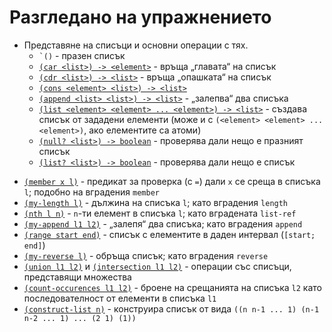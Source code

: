 Разгледано на упражнението
==========================

* Представяне на списъци и основни операции с тях.
  * ``` `() ``` - празен списък
  * [`(car <list>) -> <element>`](http://www.schemers.org/Documents/Standards/R5RS/HTML/r5rs-Z-H-9.html#%_idx_392) - връща „главата“ на списък
  * [`(cdr <list>) -> <list>`](http://www.schemers.org/Documents/Standards/R5RS/HTML/r5rs-Z-H-9.html#%_idx_396) - връща „опашката“ на списък
  * [`(cons <element> <list>) -> <list>`](http://www.schemers.org/Documents/Standards/R5RS/HTML/r5rs-Z-H-9.html#%_idx_390)
  * [`(append <list> <list>) -> <list>`](http://www.schemers.org/Documents/Standards/R5RS/HTML/r5rs-Z-H-9.html#%_idx_420) - „залепва“ два списъка
  * [`(list <element> <element> ... <element>) -> <list>`](http://www.schemers.org/Documents/Standards/R5RS/HTML/r5rs-Z-H-9.html#%_idx_416) - създава списък от зададени елементи (може и с ```(<element> <element> ... <element>)```, ако елементите са атоми)
  * [`(null? <list>) -> boolean`](http://www.schemers.org/Documents/Standards/R5RS/HTML/r5rs-Z-H-9.html#%_idx_410) - проверява дали нещо е празният списък
  * [`(list? <list>) -> boolean`](http://www.schemers.org/Documents/Standards/R5RS/HTML/r5rs-Z-H-9.html#%_idx_414) - проверява дали нещо е списък
- [`(member x l)`](01member.scm) - предикат за проверка (с `=`) дали `x` се среща в списъка `l`; подобно на вградения `member`
- [`(my-length l)`](02length.scm) - дължина на списъка `l`; като вградения `length`
- [`(nth l n)`](03nth.scm) - `n`-ти елемент в списъка `l`; като вградената `list-ref`
- [`(my-append l1 l2)`](04append.scm) - „залепя“ два списъка; като вградения `append`
- [`(range start end)`](05range.scm) - списък с елементите в даден интервал (`[start; end]`)
- [`(my-reverse l)`](06reverse.scm) - обръща списък; като вградения `reverse`
- [`(union l1 l2)`](07union.scm) и [`(intersection l1 l2)`](08intersection.scm) - операции със списъци, представящи множества
- [`(count-occurences l1 l2)`](09count-occurences.scm) - броене на срещанията на списъка `l2` като последователност от елементи в списъка `l1`
- [`(construct-list n)`](10construct-list.scm) - конструира списък от вида `((n n-1 ... 1) (n-1 n-2 ... 1) ... (2 1) (1))`
